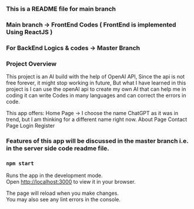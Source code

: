 ### This is a README file for main branch ###
### Main branch -> FrontEnd Codes ( FrontEnd is implemented Using ReactJS ) ###
### For BackEnd Logics & codes -> Master Branch ###

### Project Overview ###
This project is an AI build with the help of OpenAI API, Since the api is not free forever, it might stop working in future, But what I have learned in this project is I can use the openAI api to create my own AI that can help me in coding it can write Codes in many languages and can correct the errors in code.

This app offers:
Home Page -> I choose the name ChatGPT as it was in trend, but I am thinking for a different name right now. 
About Page
Contact Page
Login 
Register

### Features of this app will be discussed in the master branch i.e. in the server side code readme file.

### `npm start`

Runs the app in the development mode.\
Open [http://localhost:3000](http://localhost:3000) to view it in your browser.

The page will reload when you make changes.\
You may also see any lint errors in the console.


